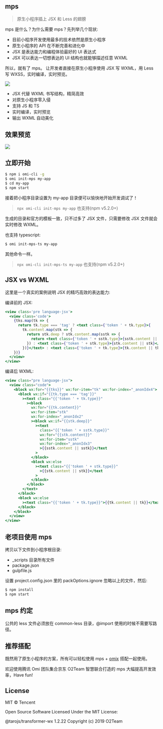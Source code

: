 ## mps

> 原生小程序插上 JSX 和 Less 的翅膀

mps 是什么？为什么需要 mps？先列举几个现状:

* 目前小程序开发使用最多的技术依然是原生小程序
* 原生小程序的 API 在不断完善和进化中
* JSX 是表达能力和编程体验最好的 UI 表达式
* JSX 可以表达一切想表达的 UI 结构也就能够描述任意 WXML

所以，就有了 mps。 让开发者直接在原生小程序使用 JSX 写 WXML，用 Less 写 WXSS，实时编译，实时预览。

![](https://github.com/Tencent/omi/raw/master/assets/mps.png)

- JSX 代替 WXML 书写结构，精简高效
- 对原生小程序零入侵
- 支持 JS 和 TS
- 实时编译，实时预览
- 输出 WXML 自动美化

## 效果预览

![](https://github.com/Tencent/omi/raw/master/assets/mps.gif)

## 立即开始

```bash
$ npm i omi-cli -g              
$ omi init-mps my-app    
$ cd my-app        
$ npm start               
```

接着把小程序目录设置为 my-app 目录便可以愉快地开始开发调试了！ 

> `npx omi-cli init-mps my-app` 也支持(npm v5.2.0+)

生成的目录和官方的模板一致，只不过多了 JSX 文件，只需要修改 JSX 文件就会实时修改 WXML。

也支持 typescript:

```bash           
$ omi init-mps-ts my-app             
```

其他命令一样。

> `npx omi-cli init-mps-ts my-app` 也支持(npm v5.2.0+)

## JSX vs WXML

这里是一个真实的案例说明 JSX 的精巧高效的表达能力:

编译前的 JSX:

```jsx
<view class='pre language-jsx'>
  <view class='code'>
    {tks.map(tk => {
      return tk.type === 'tag' ? <text class={'token ' + tk.type}>{
        tk.content.map(stk => {
          return stk.deep ? stk.content.map(sstk => {
            return <text class={'token ' + sstk.type}>{sstk.content || sstk}</text>
          }) : <text class={'token ' + stk.type}>{stk.content || stk}</text>
        })}</text> : <text class={'token ' + tk.type}>{tk.content || tk}</text>
    })}
  </view>
</view>
```

编译后 WXML:

```jsx
<view class="pre language-jsx">
  <view class="code">
    <block wx:for="{{tks}}" wx:for-item="tk" wx:for-index="_anonIdx4">
      <block wx:if="{{tk.type === 'tag'}}"
        ><text class="{{'token ' + tk.type}}"
          ><block
            wx:for="{{tk.content}}"
            wx:for-item="stk"
            wx:for-index="_anonIdx2"
            ><block wx:if="{{stk.deep}}"
              ><text
                class="{{'token ' + sstk.type}}"
                wx:for="{{stk.content}}"
                wx:for-item="sstk"
                wx:for-index="_anonIdx3"
                >{{sstk.content || sstk}}</text
              >
            </block>
            <block wx:else
              ><text class="{{'token ' + stk.type}}"
                >{{stk.content || stk}}</text
              >
            </block>
          </block>
        </text>
      </block>
      <block wx:else
        ><text class="{{'token ' + tk.type}}">{{tk.content || tk}}</text>
      </block>
    </block>
  </view>
</view>
```

## 老项目使用 mps

拷贝以下文件到小程序根目录:

* _scripts 目录所有文件
* package.json
* gulpfile.js

设置 project.config.json 里的 packOptions.ignore 忽略以上的文件，然后:

``` bash
$ npm install
$ npm start
```

## mps 约定

公共的 less 文件必须放在 common-less 目录，@import 使用的时候不需要写路径。

## 推荐搭配

既然用了原生小程序的方案，所有可以轻松使用 mps + [omix](https://github.com/Tencent/omi/tree/master/packages/omix) 搭配一起使用。

欢迎使用腾讯 Omi 团队集合京东 O2Team 智慧联合打造的 mps 大幅提高开发效率，Have fun!

## License

MIT © Tencent

Open Source Software Licensed Under the MIT License:

@tarojs/transformer-wx 1.2.22
Copyright (c) 2019 O2Team
